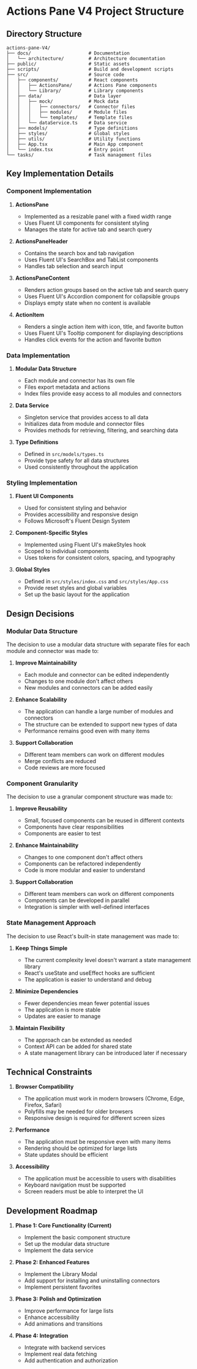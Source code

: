 # Actions Pane V4 Project Structure

## Directory Structure

```
actions-pane-V4/
├── docs/                     # Documentation
│   └── architecture/         # Architecture documentation
├── public/                   # Static assets
├── scripts/                  # Build and development scripts
├── src/                      # Source code
│   ├── components/           # React components
│   │   ├── ActionsPane/      # Actions Pane components
│   │   └── Library/          # Library components
│   ├── data/                 # Data layer
│   │   ├── mock/             # Mock data
│   │   │   ├── connectors/   # Connector files
│   │   │   ├── modules/      # Module files
│   │   │   └── templates/    # Template files
│   │   └── dataService.ts    # Data service
│   ├── models/               # Type definitions
│   ├── styles/               # Global styles
│   ├── utils/                # Utility functions
│   ├── App.tsx               # Main App component
│   └── index.tsx             # Entry point
└── tasks/                    # Task management files
```

## Key Implementation Details

### Component Implementation

1. **ActionsPane**
   - Implemented as a resizable panel with a fixed width range
   - Uses Fluent UI components for consistent styling
   - Manages the state for active tab and search query

2. **ActionsPaneHeader**
   - Contains the search box and tab navigation
   - Uses Fluent UI's SearchBox and TabList components
   - Handles tab selection and search input

3. **ActionsPaneContent**
   - Renders action groups based on the active tab and search query
   - Uses Fluent UI's Accordion component for collapsible groups
   - Displays empty state when no content is available

4. **ActionItem**
   - Renders a single action item with icon, title, and favorite button
   - Uses Fluent UI's Tooltip component for displaying descriptions
   - Handles click events for the action and favorite button

### Data Implementation

1. **Modular Data Structure**
   - Each module and connector has its own file
   - Files export metadata and actions
   - Index files provide easy access to all modules and connectors

2. **Data Service**
   - Singleton service that provides access to all data
   - Initializes data from module and connector files
   - Provides methods for retrieving, filtering, and searching data

3. **Type Definitions**
   - Defined in `src/models/types.ts`
   - Provide type safety for all data structures
   - Used consistently throughout the application

### Styling Implementation

1. **Fluent UI Components**
   - Used for consistent styling and behavior
   - Provides accessibility and responsive design
   - Follows Microsoft's Fluent Design System

2. **Component-Specific Styles**
   - Implemented using Fluent UI's makeStyles hook
   - Scoped to individual components
   - Uses tokens for consistent colors, spacing, and typography

3. **Global Styles**
   - Defined in `src/styles/index.css` and `src/styles/App.css`
   - Provide reset styles and global variables
   - Set up the basic layout for the application

## Design Decisions

### Modular Data Structure

The decision to use a modular data structure with separate files for each module and connector was made to:

1. **Improve Maintainability**
   - Each module and connector can be edited independently
   - Changes to one module don't affect others
   - New modules and connectors can be added easily

2. **Enhance Scalability**
   - The application can handle a large number of modules and connectors
   - The structure can be extended to support new types of data
   - Performance remains good even with many items

3. **Support Collaboration**
   - Different team members can work on different modules
   - Merge conflicts are reduced
   - Code reviews are more focused

### Component Granularity

The decision to use a granular component structure was made to:

1. **Improve Reusability**
   - Small, focused components can be reused in different contexts
   - Components have clear responsibilities
   - Components are easier to test

2. **Enhance Maintainability**
   - Changes to one component don't affect others
   - Components can be refactored independently
   - Code is more modular and easier to understand

3. **Support Collaboration**
   - Different team members can work on different components
   - Components can be developed in parallel
   - Integration is simpler with well-defined interfaces

### State Management Approach

The decision to use React's built-in state management was made to:

1. **Keep Things Simple**
   - The current complexity level doesn't warrant a state management library
   - React's useState and useEffect hooks are sufficient
   - The application is easier to understand and debug

2. **Minimize Dependencies**
   - Fewer dependencies mean fewer potential issues
   - The application is more stable
   - Updates are easier to manage

3. **Maintain Flexibility**
   - The approach can be extended as needed
   - Context API can be added for shared state
   - A state management library can be introduced later if necessary

## Technical Constraints

1. **Browser Compatibility**
   - The application must work in modern browsers (Chrome, Edge, Firefox, Safari)
   - Polyfills may be needed for older browsers
   - Responsive design is required for different screen sizes

2. **Performance**
   - The application must be responsive even with many items
   - Rendering should be optimized for large lists
   - State updates should be efficient

3. **Accessibility**
   - The application must be accessible to users with disabilities
   - Keyboard navigation must be supported
   - Screen readers must be able to interpret the UI

## Development Roadmap

1. **Phase 1: Core Functionality (Current)**
   - Implement the basic component structure
   - Set up the modular data structure
   - Implement the data service

2. **Phase 2: Enhanced Features**
   - Implement the Library Modal
   - Add support for installing and uninstalling connectors
   - Implement persistent favorites

3. **Phase 3: Polish and Optimization**
   - Improve performance for large lists
   - Enhance accessibility
   - Add animations and transitions

4. **Phase 4: Integration**
   - Integrate with backend services
   - Implement real data fetching
   - Add authentication and authorization
